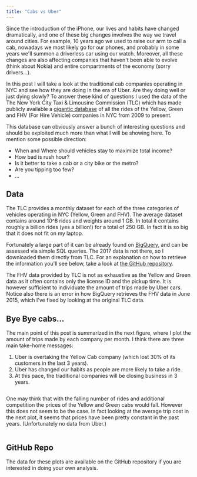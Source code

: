 ```yaml
---
title: "Cabs vs Uber"
---
```


Since the introduction of the iPhone, our lives and habits have changed dramatically, and one of these big changes involves the way we travel around cities. For example, 10 years ago we used to raise our arm to call a cab, nowadays we most likely go for our phones, and probably in some years we'll summon a driverless car using our watch. Moreover, all these changes are also affecting companies that haven't been able to evolve (think about Nokia) and entire compartments of the economy (sorry drivers...).

In this post I will take a look at the traditional cab companies operating in NYC and see how they are doing in the era of Uber. Are they doing well or just dying slowly? To answer these kind of questions I used the data of the The New York City Taxi & Limousine Commission (TLC) which has made publicly available a [gigantic database](http://www.nyc.gov/html/tlc/html/about/trip_record_data.shtml) of all the rides of the Yellow, Green and FHV (For Hire Vehicle) companies in NYC from 2009 to present.

This database can obviously answer a bunch of interesting questions and should be exploited much more than what I will be showing here. To mention some possible direction:
* When and Where should vehicles stay to maximize total income?
* How bad is rush hour?
* Is it better to take a cab or a city bike or the metro?
* Are you tipping too few?
* ...

## Data

The TLC provides a monthly dataset for each of the three categories of vehicles operating in NYC (Yellow, Green and FHV). The average dataset contains around 10^8 rides and weights around 1 GB. In total it contains roughly a billion rides (yes a billion!) for a total of 250 GB. In fact it is so big that it does not fit on my laptop.

Fortunately a large part of it can be already found on [BigQuery](https://cloud.google.com/bigquery/public-data/nyc-tlc-trips), and can be assessed via simple SQL queries. The 2017 data is not there, so I downloaded them directly from TLC. For an explanation on how to retrieve the information you'll see below, take a look at [the GitHub repository](https://github.com/gt987/Cabs-vs-Uber).

The FHV data provided by TLC is not as exhaustive as the Yellow and Green data as it often contains only the license ID and the pickup time. It is however sufficient to individuate the amount of trips made by Uber cars. Notice also there is an error in how BigQuery retrieves the FHV data in June 2015, which I've fixed by looking at the original TLC data.  

## Bye Bye cabs...

The main point of this post is summarized in the next figure, where I plot the amount of trips made by each company per month. I think there are three main take-home messages:
1. Uber is overtaking the Yellow Cab company (which lost 30%  of its customers in the last 3 years).
2. Uber has changed our habits as people are more likely to take a ride.
3. At this pace, the traditional companies will be closing business in 3 years.

<img src="https://gt987.github.io/assets/images/CabsVsUber/time.png" alt="">

One may think that with the falling number of rides and additional competition the prices of the Yellow and Green cabs would fall. However this does not seem to be the case. In fact looking at the average trip cost in the next plot, it seems that prices have been pretty constant in the past years. (Unfortunately no data from Uber.)

<img src="https://gt987.github.io/assets/images/CabsVsUber/price.png" alt="">

## GitHub Repo

The data for these plots are available on the GitHub repository if you are interested in doing your own analysis.
